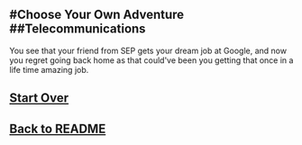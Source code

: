 #Choose Your Own Adventure
##Telecommunications
---

You see that your friend from SEP gets your dream job at Google, and now you regret going back home as that could've been you getting that once in a life time amazing job.

## [Start Over](../home.md)
## [Back to README](../README.md)
